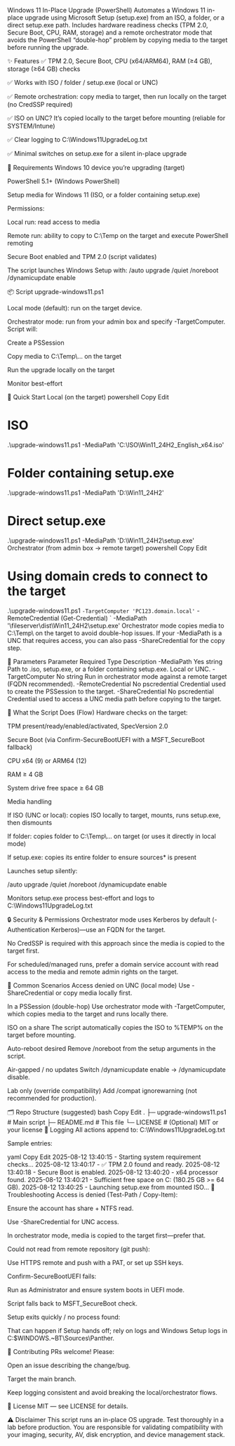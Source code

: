 Windows 11 In-Place Upgrade (PowerShell)
Automates a Windows 11 in-place upgrade using Microsoft Setup (setup.exe) from an ISO, a folder, or a direct setup.exe path.
Includes hardware readiness checks (TPM 2.0, Secure Boot, CPU, RAM, storage) and a remote orchestrator mode that avoids the PowerShell “double-hop” problem by copying media to the target before running the upgrade.

✨ Features
✅ TPM 2.0, Secure Boot, CPU (x64/ARM64), RAM (≥4 GB), storage (≥64 GB) checks

✅ Works with ISO / folder / setup.exe (local or UNC)

✅ Remote orchestration: copy media to target, then run locally on the target (no CredSSP required)

✅ ISO on UNC? It’s copied locally to the target before mounting (reliable for SYSTEM/Intune)

✅ Clear logging to C:\Windows11UpgradeLog.txt

✅ Minimal switches on setup.exe for a silent in-place upgrade

🧰 Requirements
Windows 10 device you’re upgrading (target)

PowerShell 5.1+ (Windows PowerShell)

Setup media for Windows 11 (ISO, or a folder containing setup.exe)

Permissions:

Local run: read access to media

Remote run: ability to copy to C:\Temp on the target and execute PowerShell remoting

Secure Boot enabled and TPM 2.0 (script validates)

The script launches Windows Setup with:
/auto upgrade /quiet /noreboot /dynamicupdate enable

📦 Script
upgrade-windows11.ps1

Local mode (default): run on the target device.

Orchestrator mode: run from your admin box and specify -TargetComputer. Script will:

Create a PSSession

Copy media to C:\Temp\… on the target

Run the upgrade locally on the target

Monitor best-effort

🚀 Quick Start
Local (on the target)
powershell
Copy
Edit
# ISO
.\upgrade-windows11.ps1 -MediaPath 'C:\ISO\Win11_24H2_English_x64.iso'

# Folder containing setup.exe
.\upgrade-windows11.ps1 -MediaPath 'D:\Win11_24H2'

# Direct setup.exe
.\upgrade-windows11.ps1 -MediaPath 'D:\Win11_24H2\setup.exe'
Orchestrator (from admin box → remote target)
powershell
Copy
Edit
# Using domain creds to connect to the target
.\upgrade-windows11.ps1 `
  -TargetComputer 'PC123.domain.local' `
  -RemoteCredential (Get-Credential) `
  -MediaPath '\\fileserver\dist\Win11_24H2\setup.exe'
Orchestrator mode copies media to C:\Temp\ on the target to avoid double-hop issues.
If your -MediaPath is a UNC that requires access, you can also pass -ShareCredential for the copy step.

🔧 Parameters
Parameter	Required	Type	Description
-MediaPath	Yes	string	Path to .iso, setup.exe, or a folder containing setup.exe. Local or UNC.
-TargetComputer	No	string	Run in orchestrator mode against a remote target (FQDN recommended).
-RemoteCredential	No	pscredential	Credential used to create the PSSession to the target.
-ShareCredential	No	pscredential	Credential used to access a UNC media path before copying to the target.

📝 What the Script Does (Flow)
Hardware checks on the target:

TPM present/ready/enabled/activated, SpecVersion 2.0

Secure Boot (via Confirm-SecureBootUEFI with a MSFT_SecureBoot fallback)

CPU x64 (9) or ARM64 (12)

RAM ≥ 4 GB

System drive free space ≥ 64 GB

Media handling

If ISO (UNC or local): copies ISO locally to target, mounts, runs setup.exe, then dismounts

If folder: copies folder to C:\Temp\… on target (or uses it directly in local mode)

If setup.exe: copies its entire folder to ensure sources\* is present

Launches setup silently:

/auto upgrade /quiet /noreboot /dynamicupdate enable

Monitors setup.exe process best-effort and logs to C:\Windows11UpgradeLog.txt

🔒 Security & Permissions
Orchestrator mode uses Kerberos by default (-Authentication Kerberos)—use an FQDN for the target.

No CredSSP is required with this approach since the media is copied to the target first.

For scheduled/managed runs, prefer a domain service account with read access to the media and remote admin rights on the target.

🧪 Common Scenarios
Access denied on UNC (local mode)
Use -ShareCredential or copy media locally first.

In a PSSession (double-hop)
Use orchestrator mode with -TargetComputer, which copies media to the target and runs locally there.

ISO on a share
The script automatically copies the ISO to %TEMP% on the target before mounting.

Auto-reboot desired
Remove /noreboot from the setup arguments in the script.

Air-gapped / no updates
Switch /dynamicupdate enable → /dynamicupdate disable.

Lab only (override compatibility)
Add /compat ignorewarning (not recommended for production).

🗂️ Repo Structure (suggested)
bash
Copy
Edit
.
├─ upgrade-windows11.ps1     # Main script
├─ README.md                 # This file
└─ LICENSE                   # (Optional) MIT or your license
📄 Logging
All actions append to: C:\Windows11UpgradeLog.txt

Sample entries:

yaml
Copy
Edit
2025-08-12 13:40:15 - Starting system requirement checks...
2025-08-12 13:40:17 - ✅ TPM 2.0 found and ready.
2025-08-12 13:40:18 - Secure Boot is enabled.
2025-08-12 13:40:20 - x64 processor found.
2025-08-12 13:40:21 - Sufficient free space on C: (180.25 GB >= 64 GB).
2025-08-12 13:40:25 - Launching setup.exe from mounted ISO...
🧯 Troubleshooting
Access is denied (Test-Path / Copy-Item):

Ensure the account has share + NTFS read.

Use -ShareCredential for UNC access.

In orchestrator mode, media is copied to the target first—prefer that.

Could not read from remote repository (git push):

Use HTTPS remote and push with a PAT, or set up SSH keys.

Confirm-SecureBootUEFI fails:

Run as Administrator and ensure system boots in UEFI mode.

Script falls back to MSFT_SecureBoot check.

Setup exits quickly / no process found:

That can happen if Setup hands off; rely on logs and Windows Setup logs in C:\$WINDOWS.~BT\Sources\Panther.

🤝 Contributing
PRs welcome! Please:

Open an issue describing the change/bug.

Target the main branch.

Keep logging consistent and avoid breaking the local/orchestrator flows.

📜 License
MIT — see LICENSE for details.

⚠️ Disclaimer
This script runs an in-place OS upgrade. Test thoroughly in a lab before production.
You are responsible for validating compatibility with your imaging, security, AV, disk encryption, and device management stack.
